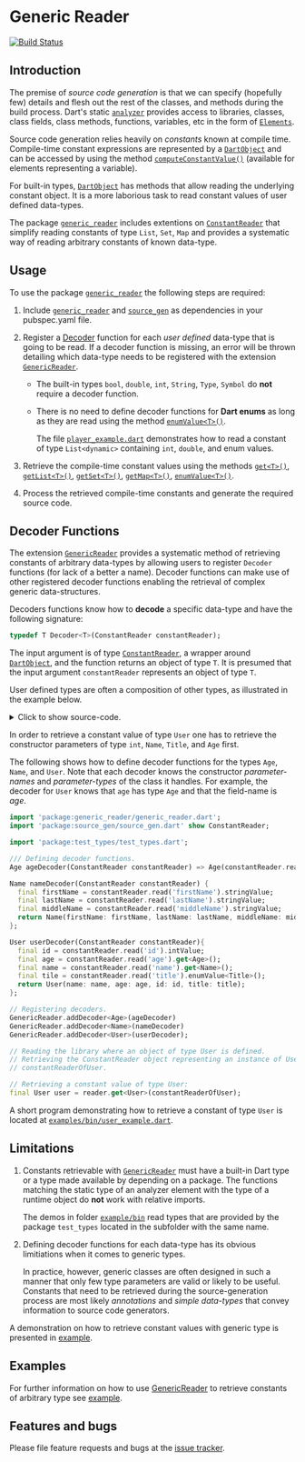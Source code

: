 
# Generic Reader
[![Build Status](https://travis-ci.com/simphotonics/generic_reader.svg?branch=master)](https://travis-ci.com/simphotonics/generic_reader)


## Introduction

The premise of *source code generation* is that we can specify
(hopefully few) details and flesh out the rest of the classes, and methods during the build process.
Dart's static [`analyzer`][analyzer] provides access to libraries, classes,
class fields, class methods, functions, variables, etc in the form of [`Elements`][Elements].

Source code generation relies heavily on *constants* known at compile time.
Compile-time constant expressions are represented by a [`DartObject`][DartObject] and can be accessed by using the method
[`computeConstantValue()`][computeConstantValue()] (available for elements representing a variable).

For built-in types, [`DartObject`][DartObject] has methods that allow reading the underlying constant object.
It is a more laborious task to read constant values of user defined data-types.

The package [`generic_reader`][generic_reader] includes extentions on
[`ConstantReader`][ConstantReader] that simplify reading constants of type `List`, `Set`, `Map`
and provides a systematic way of reading arbitrary constants of known data-type.

## Usage

To use the package [`generic_reader`][generic_reader] the following steps are required:
1. Include [`generic_reader`][generic_reader] and [`source_gen`][source_gen] as dependencies in your pubspec.yaml file.

2. Register a [Decoder][Decoder] function for each *user defined* data-type that is going to be read.
If a decoder function is  missing, an error will be thrown detailing which data-type
needs to be registered with the extension [`GenericReader`][GenericReader].

   - The built-in types `bool`, `double`, `int`, `String`, `Type`, `Symbol` do **not** require a decoder function.

   - There is no need to define decoder functions for **Dart enums** as long as they are read using the method [`enumValue<T>()`][enumValue].

     The file [`player_example.dart`][player_example.dart]
     demonstrates how to read a constant of type `List<dynamic>` containing `int`, `double`,
     and enum values.

3. Retrieve the compile-time constant values using the methods [`get<T>()`][get], [`getList<T>()`][getList],
   [`getSet<T>()`][getSet], [`getMap<T>()`][getMap], [`enumValue<T>()`][enumValue].

4. Process the retrieved compile-time constants and generate the required source code.

## Decoder Functions

The extension [`GenericReader`][GenericReader] provides a systematic method of retrieving constants of
arbitrary data-types by allowing users to register `Decoder` functions (for lack of a better a name).
Decoder functions can make use of other registered decoder functions enabling the retrieval of
complex generic data-structures.

Decoders functions know how to **decode** a specific data-type and have the following signature:
```Dart
typedef T Decoder<T>(ConstantReader constantReader);
```
The input argument is of type [`ConstantReader`][ConstantReader], a wrapper around
[`DartObject`][DartObject],
and the function returns an object of type `T`.
It is presumed that the input argument `constantReader` represents an object of type `T`.

User defined types are often a composition of other types, as illustrated in the example below.
<details>  <summary> Click to show source-code. </summary>

 ```Dart
 enum Title{Mr, Mrs, Dr}

 class Age {
   const Age(this.age);
   final int age;
   bool get isAdult => age > 21;

   @override
   String toString() {
     return 'age: $age';
   }
 }

 class Name {
   const Name({
     required this.firstName,
     required this.lastName,
     this.middleName = '',
   });
   final String firstName;
   final String lastName;
   final String middleName;

   @override
   String toString() {
     return '$firstName ${middleName == '' ? '' : middleName + ' ' }$lastName';
   }
 }

 class User {
   const User({
     required this.name,
     required this.id,
     required this.age,
     required this.title,
   });
   final Name name;
   final Age age;
   final int id;
   final Title title;

   @override
   String toString() {
     return 'user: $name\n'
         '  title: ${title}\n'
         '  id: $id\n'
         '  $age\n';
   }
 }

 ```
</details>

In order to retrieve a constant value of type `User` one has
to retrieve the constructor parameters of type  `int`, `Name`, `Title`, and `Age` first.

The following shows how to define decoder functions for the types `Age`, `Name`, and `User`.
Note that each decoder knows the constructor *parameter-names* and *parameter-types*
of the class it handles. For example, the decoder for `User` knows that `age` has type `Age` and that the field-name is *age*.

```Dart
import 'package:generic_reader/generic_reader.dart';
import 'package:source_gen/source_gen.dart' show ConstantReader;

import 'package:test_types/test_types.dart';

/// Defining decoder functions.
Age ageDecoder(ConstantReader constantReader) => Age(constantReader.read('age').intValue);

Name nameDecoder(ConstantReader constantReader) {
  final firstName = constantReader.read('firstName').stringValue;
  final lastName = constantReader.read('lastName').stringValue;
  final middleName = constantReader.read('middleName').stringValue;
  return Name(firstName: firstName, lastName: lastName, middleName: middleName);
};

User userDecoder(ConstantReader constantReader){
  final id = constantReader.read('id').intValue;
  final age = constantReader.read('age').get<Age>();
  final name = constantReader.read('name').get<Name>();
  final tile = constantReader.read('title').enumValue<Title>();
  return User(name: name, age: age, id: id, title: title);
};

// Registering decoders.
GenericReader.addDecoder<Age>(ageDecoder)
GenericReader.addDecoder<Name>(nameDecoder)
GenericReader.addDecoder<User>(userDecoder);

// Reading the library where an object of type User is defined.
// Retrieving the ConstantReader object representing an instance of User:
// constantReaderOfUser.

// Retrieving a constant value of type User:
final User user = reader.get<User>(constantReaderOfUser);
```
A short program demonstrating how to retrieve a constant of type `User`
is located at [`examples/bin/user_example.dart`](examples/bin/user_example.dart).

## Limitations

1) Constants retrievable with [`GenericReader`][GenericReader] must have
   a built-in Dart type or a type made available by depending on a package.
   The functions matching the static type of an analyzer element with the type
   of a runtime object do **not** work with relative imports.

   The demos in folder [`example/bin`](example/bin) read types that are provided
   by the package `test_types` located in the subfolder with the same name.

2) Defining decoder functions for each data-type has its obvious limitiations when it comes to generic types.

   In practice, however, generic classes are often designed in such a manner that only few    type parameters
   are valid or likely to be useful. Constants that need to be retrieved
   during the source-generation process are most likely *annotations*
   and *simple data-types* that convey information to source code generators.

A demonstration on how to retrieve
constant values with generic type is presented in [example].

## Examples

For further information on how to use [GenericReader] to retrieve constants of
arbitrary type see [example].

## Features and bugs

Please file feature requests and bugs at the [issue tracker].

[issue tracker]: https://github.com/simphotonics/generic_reader/issues

[analyzer]: https://pub.dev/packages/analyzer

[Elements]: https://pub.dev/documentation/analyzer/latest/dart_element_element/dart_element_element-library.html

[computeConstantValue()]: https://pub.dev/documentation/analyzer/latest/dart_element_element/VariableElement/computeConstantValue.html

[ConstantReader]: https://pub.dev/documentation/source_gen/latest/source_gen/ConstantReader-class.html

[Decoder]: https://github.com/simphotonics/generic_reader#decoder-functions

[DartObject]: https://pub.dev/documentation/analyzer/latest/dart_constant_value/DartObject-class.html

[enumValue]: https://pub.dev/documentation/generic_reader/latest/generic_reader/TypeMethods/enumValue.html

[example]: https://github.com/simphotonics/generic_reader/tree/master/example

[GenericReader]: https://pub.dev/packages/generic_reader

[generic_reader]: https://pub.dev/packages/generic_reader

[get]: https://pub.dev/documentation/generic_reader/latest/generic_reader/GenericReader/get.html

[getEnum]: https://pub.dev/documentation/generic_reader/latest/generic_reader/GenericReader/getEnum.html

[getList]: https://pub.dev/documentation/generic_reader/latest/generic_reader/GenericReader/getList.html

[getMap]: https://pub.dev/documentation/generic_reader/latest/generic_reader/GenericReader/getMap.html

[getSet]: https://pub.dev/documentation/generic_reader/latest/generic_reader/GenericReader/getSet.html

[peek]: https://pub.dev/documentation/source_gen/latest/source_gen/ConstantReader/peek.html

[player_example.dart]: https://github.com/simphotonics/generic_reader/blob/master/example/generic_reader_example/bin/player_example.dart

[Revivable]: https://pub.dev/documentation/source_gen/latest/source_gen/Revivable-class.html

[source_gen]: https://pub.dev/packages/source_gen

[source_gen_test]: https://pub.dev/packages/source_gen_test

[TypeMethods]: https://pub.dev/documentation/generic_reader/latest/generic_reader/TypeMethods.html
